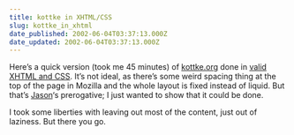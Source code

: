 ```yaml
---
title: kottke in XHTML/CSS
slug: kottke_in_xhtml
date_published: 2002-06-04T03:37:13.000Z
date_updated: 2002-06-04T03:37:13.000Z
---
```


Here’s a quick version (took me 45 minutes) of [kottke.org](/stuff/kottke.html) done in [valid XHTML and CSS](http://validator.w3.org/check?uri=http%3A//www.dashes.com/anil/stuff/kottke.html). It’s not ideal, as there’s some weird spacing thing at the top of the page in Mozilla and the whole layout is fixed instead of liquid. But that’s [Jason](http://kottke.org/)‘s prerogative; I just wanted to show that it could be done.

I took some liberties with leaving out most of the content, just out of laziness. But there you go.
